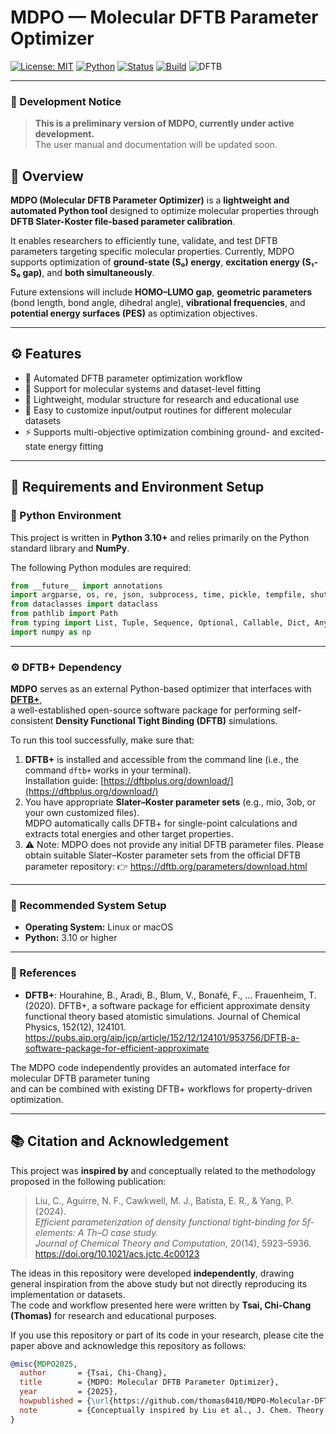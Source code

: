 # MDPO — Molecular DFTB Parameter Optimizer

[![License: MIT](https://img.shields.io/badge/License-MIT-blue.svg)](./LICENSE)
[![Python](https://img.shields.io/badge/Python-3.10%2B-blue.svg)]()
[![Status](https://img.shields.io/badge/status-active-success.svg)]()
[![Build](https://img.shields.io/badge/build-passing-brightgreen.svg)]()
![DFTB](https://img.shields.io/badge/DFTB-Parameterization-orange.svg)

---

### 🚧 Development Notice
> **This is a preliminary version of MDPO, currently under active development.**  
> The user manual and documentation will be updated soon.

## 🌟 Overview

**MDPO (Molecular DFTB Parameter Optimizer)** is a **lightweight and automated Python tool** designed to optimize molecular properties through **DFTB Slater-Koster file-based parameter calibration**.

It enables researchers to efficiently tune, validate, and test DFTB parameters targeting specific molecular properties.
Currently, MDPO supports optimization of **ground-state (S₀) energy**, **excitation energy (S₁-S₀ gap)**, and **both simultaneously**.

Future extensions will include **HOMO–LUMO gap**, **geometric parameters** (bond length, bond angle, dihedral angle), **vibrational frequencies**, and **potential energy surfaces (PES)** as optimization objectives.


---

## ⚙️ Features

- 🔹 Automated DFTB parameter optimization workflow  
- 🔹 Support for molecular systems and dataset-level fitting  
- 🔹 Lightweight, modular structure for research and educational use  
- 🔹 Easy to customize input/output routines for different molecular datasets
- ⚡ Supports multi-objective optimization combining ground- and excited-state energy fitting
---

## 🧩 Requirements and Environment Setup

### 🐍 Python Environment
This project is written in **Python 3.10+** and relies primarily on the Python standard library and **NumPy**.

The following Python modules are required:
```python
from __future__ import annotations
import argparse, os, re, json, subprocess, time, pickle, tempfile, shutil, concurrent.futures as cf
from dataclasses import dataclass
from pathlib import Path
from typing import List, Tuple, Sequence, Optional, Callable, Dict, Any, Set
import numpy as np
```
---

### ⚙️ DFTB+ Dependency
**MDPO** serves as an external Python-based optimizer that interfaces with [**DFTB+**](https://dftbplus.org/),  
a well-established open-source software package for performing self-consistent **Density Functional Tight Binding (DFTB)** simulations.

To run this tool successfully, make sure that:
1. **DFTB+** is installed and accessible from the command line (i.e., the command `dftb+` works in your terminal).  
   Installation guide: [https://dftbplus.org/download/](https://dftbplus.org/download/)
2. You have appropriate **Slater–Koster parameter sets** (e.g., mio, 3ob, or your own customized files).  
   MDPO automatically calls DFTB+ for single-point calculations and extracts total energies and other target properties.
3. ⚠️ Note: MDPO does not provide any initial DFTB parameter files.
   Please obtain suitable Slater–Koster parameter sets from the official DFTB parameter repository:
   👉 https://dftb.org/parameters/download.html

---

### 🧠 Recommended System Setup
- **Operating System:** Linux or macOS  
- **Python:** 3.10 or higher  
---

### 🔬 References
- **DFTB+**: Hourahine, B., Aradi, B., Blum, V., Bonafé, F., … Frauenheim, T. (2020).
DFTB+, a software package for efficient approximate density functional theory based atomistic simulations.
Journal of Chemical Physics, 152(12), 124101.
https://pubs.aip.org/aip/jcp/article/152/12/124101/953756/DFTB-a-software-package-for-efficient-approximate

The MDPO code independently provides an automated interface for molecular DFTB parameter tuning  
and can be combined with existing DFTB+ workflows for property-driven optimization.

---

## 📚 Citation and Acknowledgement

This project was **inspired by** and conceptually related to the methodology proposed in the following publication:

> Liu, C., Aguirre, N. F., Cawkwell, M. J., Batista, E. R., & Yang, P. (2024).  
> *Efficient parameterization of density functional tight-binding for 5f-elements: A Th–O case study.*  
> *Journal of Chemical Theory and Computation*, 20(14), 5923–5936.  
> https://doi.org/10.1021/acs.jctc.4c00123

The ideas in this repository were developed **independently**, drawing general inspiration from the above study but not directly reproducing its implementation or datasets.  
The code and workflow presented here were written by **Tsai, Chi-Chang (Thomas)** for research and educational purposes.

If you use this repository or part of its code in your research, please cite the paper above and acknowledge this repository as follows:

```bibtex
@misc{MDPO2025,
  author       = {Tsai, Chi-Chang},
  title        = {MDPO: Molecular DFTB Parameter Optimizer},
  year         = {2025},
  howpublished = {\url{https://github.com/thomas0410/MDPO-Molecular-DFTB-Parameter-Optimizer}},
  note         = {Conceptually inspired by Liu et al., J. Chem. Theory Comput., 2024.}
}
